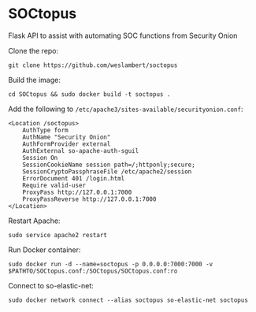 # SOCtopus
Flask API to assist with automating SOC functions from Security Onion

Clone the repo:   

`git clone https://github.com/weslambert/soctopus`

Build the image:   

`cd SOCtopus && sudo docker build -t soctopus .`

Add the following to `/etc/apache3/sites-available/securityonion.conf`:

````
<Location /soctopus>
	AuthType form
	AuthName "Security Onion"
	AuthFormProvider external
	AuthExternal so-apache-auth-sguil
	Session On
	SessionCookieName session path=/;httponly;secure;
	SessionCryptoPassphraseFile /etc/apache2/session
	ErrorDocument 401 /login.html
	Require valid-user
	ProxyPass http://127.0.0.1:7000
	ProxyPassReverse http://127.0.0.1:7000
</Location>

````

Restart Apache:

`sudo service apache2 restart`

Run Docker container:   

`sudo docker run -d --name=soctopus -p 0.0.0.0:7000:7000 -v $PATHTO/SOCtopus.conf:/SOCtopus/SOCtopus.conf:ro`

Connect to so-elastic-net:    

`sudo docker network connect --alias soctopus so-elastic-net soctopus`
